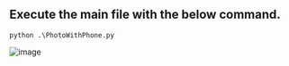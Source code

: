 ## Execute the main file with the below command.
 ```python3
python .\PhotoWithPhone.py
 ```  
![image](https://github.com/rebuild-123/Python-Head-First-Design-Patterns/blob/main/pictures_for_README/strategy_challenge.png)